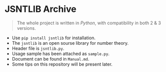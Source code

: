 # JSNTLIB Archive


> The whole project is written in *Python*, with compatibility in both 2 & 3 versions.


* Use `pip install jsntlib` for installation.
* The `jsntlib` is an open sourse library for number theory.
* Header file is `jsntlib.py`.
* Usage sample has been attached as `sample.py`.
* Document can be found in `Manual.md`.
* Some tips on this repository will be present later.
